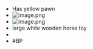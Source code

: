 - Has yellow pawn
- ![image.png](image_1751205008688_0.png)
- ![image.png](image_1751205015044_0.png)
- large white wooden horse toy
-
- #BP